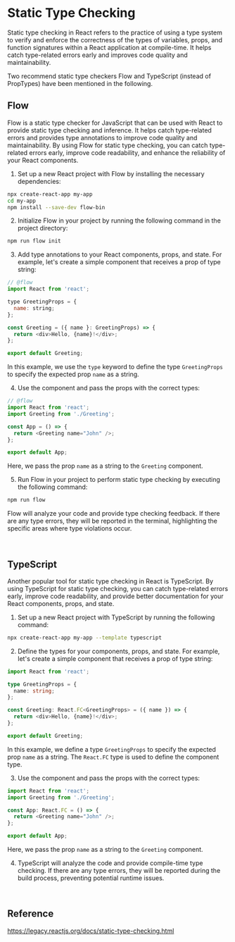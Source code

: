 # Static Type Checking
Static type checking in React refers to the practice of using a type system to verify and enforce the correctness of the types of variables, props, and function signatures within a React application at compile-time. It helps catch type-related errors early and improves code quality and maintainability.

Two recommend static type checkers Flow and TypeScript (instead of PropTypes) have been mentioned in the following.

## Flow
Flow is a static type checker for JavaScript that can be used with React to provide static type checking and inference. It helps catch type-related errors and provides type annotations to improve code quality and maintainability. By using Flow for static type checking, you can catch type-related errors early, improve code readability, and enhance the reliability of your React components.

1. Set up a new React project with Flow by installing the necessary dependencies:
```bash
npx create-react-app my-app
cd my-app
npm install --save-dev flow-bin
```

2. Initialize Flow in your project by running the following command in the project directory:
```bash
npm run flow init
```

3. Add type annotations to your React components, props, and state. For example, let's create a simple component that receives a prop of type string:
```javascript
// @flow
import React from 'react';

type GreetingProps = {
  name: string;
};

const Greeting = ({ name }: GreetingProps) => {
  return <div>Hello, {name}!</div>;
};

export default Greeting;
```

In this example, we use the `type` keyword to define the type `GreetingProps` to specify the expected prop `name` as a string.

4. Use the component and pass the props with the correct types:
```javascript
// @flow
import React from 'react';
import Greeting from './Greeting';

const App = () => {
  return <Greeting name="John" />;
};

export default App;
```

Here, we pass the prop `name` as a string to the `Greeting` component.

5. Run Flow in your project to perform static type checking by executing the following command:
```bash
npm run flow
```

Flow will analyze your code and provide type checking feedback. If there are any type errors, they will be reported in the terminal, highlighting the specific areas where type violations occur.

<br>

## TypeScript
Another popular tool for static type checking in React is TypeScript. By using TypeScript for static type checking, you can catch type-related errors early, improve code readability, and provide better documentation for your React components, props, and state.

1. Set up a new React project with TypeScript by running the following command:
```bash
npx create-react-app my-app --template typescript
```

2. Define the types for your components, props, and state. For example, let's create a simple component that receives a prop of type string:
```typescript
import React from 'react';

type GreetingProps = {
  name: string;
};

const Greeting: React.FC<GreetingProps> = ({ name }) => {
  return <div>Hello, {name}!</div>;
};

export default Greeting;
```

In this example, we define a type `GreetingProps` to specify the expected prop `name` as a string. The `React.FC` type is used to define the component type.

3. Use the component and pass the props with the correct types:
```typescript
import React from 'react';
import Greeting from './Greeting';

const App: React.FC = () => {
  return <Greeting name="John" />;
};

export default App;
```

Here, we pass the prop `name` as a string to the `Greeting` component.

4. TypeScript will analyze the code and provide compile-time type checking. If there are any type errors, they will be reported during the build process, preventing potential runtime issues.

<br>

## Reference
https://legacy.reactjs.org/docs/static-type-checking.html
